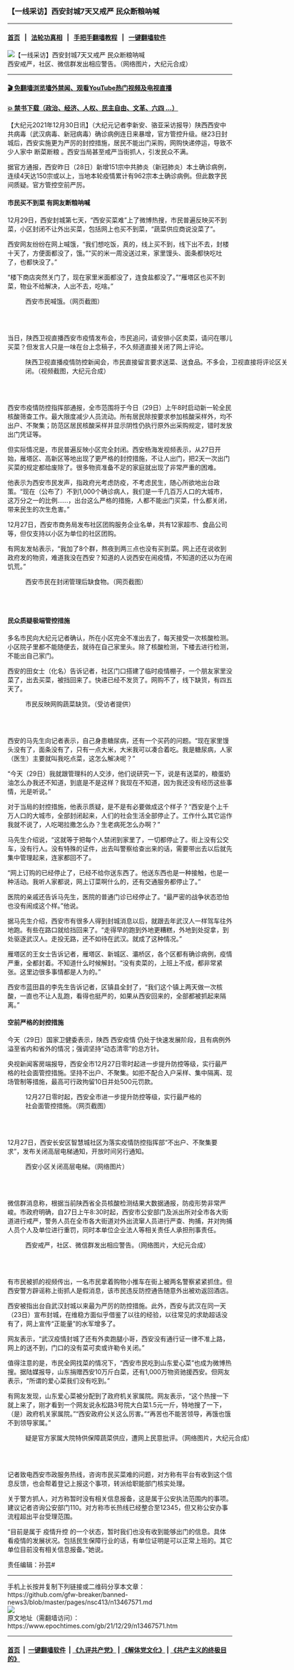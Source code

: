 ### 【一线采访】西安封城7天又戒严 民众断粮呐喊
------------------------

#### [首页](https://github.com/gfw-breaker/banned-news3/blob/master/README.md) &nbsp;&nbsp;|&nbsp;&nbsp; [法轮功真相](https://github.com/begood0513/basic/blob/master/README.md)  &nbsp;&nbsp;|&nbsp;&nbsp; [手把手翻墙教程](https://github.com/gfw-breaker/guides/wiki)  &nbsp;&nbsp;|&nbsp;&nbsp; [一键翻墙软件](https://github.com/gfw-breaker/nogfw/blob/master/README.md)  



<div><img alt="【一线采访】西安封城7天又戒严 民众断粮呐喊" class="attachment-djy_600_400 size-djy_600_400 wp-post-image" src="https://i.epochtimes.com/assets/uploads/2021/12/id13467589-e8cba5ada480db84f9448acd394db1c2-600x400.png"/>
<div class="caption">
 西安戒严，社区、微信群发出相应警告。（网络图片，大纪元合成）
</div></div><hr/>

#### [ 🎬  免翻墙浏览墙外禁闻、观看YouTube热门视频及电视直播](https://github.com/gfw-breaker/HelloWorld)

#### [ 💥  禁书下载（政治、经济、人权、民主自由、文革、六四 ...）](https://github.com/gfw-breaker/books/blob/master/README.md)

<div><p>
 【大纪元2021年12月30日讯】（大纪元记者李新安、骆亚采访报导）陕西西安中共病毒（武汉病毒、新冠病毒）确诊病例连日来暴增，官方管控升级。继23日封城后，西安实施更为严厉的封控措施，居民不能出门采购，网购快递停运，导致不少人家中
 <ok href="https://www.epochtimes.com/gb/tag/%E6%96%AD%E8%8F%9C%E6%96%AD%E7%B2%AE.html">
  断菜断粮
 </ok>
 。西安当局甚至戒严当街抓人，引发民众不满。
</p>
<p>
 据官方通报，西安昨日（28日）新增151宗中共肺炎（新冠肺炎）本土确诊病例，连续4天达150宗或以上，当地本轮疫情累计有962宗本土确诊病例。但此数字民间质疑。官方管控空前严厉。
</p>
<h4>
 市民买不到菜 有网友断粮呐喊
</h4>
<p>
 12月29日，西安封城第七天，“西安买菜难”上了微博热搜，市民普遍反映买不到菜，小区封闭不让外出买菜，包括网上也买不到菜，“蔬菜供应商说没菜了”。
</p>
<p>
 西安网友纷纷在网上喊饿，“我们想吃饭，真的，线上买不到，线下出不去，封楼十天了，方便面都没了，饿。”“买的米一周没送过来，家里馒头、面条都快吃吐了，也都快没了。”
</p>
<p>
 <span class="s1">
  “楼下商店突然关门了，现在家里米面都没了，连食盐都没了。”“雁塔区也买不到菜，物业不给解决，人出不去，吃啥。”
 </span>
</p>
<figure aria-describedby="caption-attachment-13467627" class="wp-caption aligncenter" id="attachment_13467627" style="width: 282px">
 <ok href="https://i.epochtimes.com/assets/uploads/2021/12/id13467627-1402e5891996e9823010fcb87f671505.png" target="_blank">
  <img alt="" class="wp-image-13467627" src="https://i.epochtimes.com/assets/uploads/2021/12/id13467627-1402e5891996e9823010fcb87f671505-600x1052.png"/>
 </ok>
 <br/><figcaption class="wp-caption-text" id="caption-attachment-13467627">
  西安市民喊饿。（网页截图）
 </figcaption><br/>
</figure><br/>
<p>
 当日，陕西卫视直播西安市疫情发布会，市民追问，请安排小区卖菜，请问在哪儿买菜？但发言人只是一味在台上念稿子，不久频道直接关闭了网上评论。
</p>
<figure aria-describedby="caption-attachment-13467597" class="wp-caption aligncenter" id="attachment_13467597" style="width: 600px">
 <ok href="https://i.epochtimes.com/assets/uploads/2021/12/id13467597-08a0ae8e0e9e12c7f02f9d22e2e6cd0c.jpg" target="_blank">
  <img alt="" class="size-large wp-image-13467597" src="https://i.epochtimes.com/assets/uploads/2021/12/id13467597-08a0ae8e0e9e12c7f02f9d22e2e6cd0c-600x450.jpg"/>
 </ok>
 <br/><figcaption class="wp-caption-text" id="caption-attachment-13467597">
  陕西卫视直播疫情防控新闻会，市民直接留言要求送菜、送食品。不多会，卫视直接将评论区关闭。（视频截图，大纪元合成）
 </figcaption><br/>
</figure><br/>
<p>
 西安市疫情防控指挥部通报，全市范围将于今日（29日）上午8时启动新一轮全民核酸筛查工作。最大限度减少人员流动。所有居民除按要求参加核酸采样外，均不出户、不聚集；防范区居民核酸采样并显示阴性仍执行原外出采购规定，错时发放出门凭证等。
</p>
<p>
 但实际情况是，市民普遍反映小区完全封闭。西安杨海发视频表示，从27日开始，雁塔区、高新区等地出现了更严格的封控措施，不让人出门，把2天一次出门买菜的规定都给废除了。很多物资准备不足的家庭就出现了非常严重的困难。
</p>
<p>
 他表示为西安市民发声，指政府光考虑防疫，不考虑民生，随心所欲地出台政策。“现在（公布了）不到1,000个确诊病人，我们是一千几百万人口的大城市，这万分之一的比例……，出台这么严格的措施，人都不能出门买菜，什么都关闭，带来民生的次生危害。”
</p>
<p>
 12月27日，西安市商务局发布社区团购服务企业名单，共有12家超市、食品公司等，但仅支持以小区为单位的社区团购。
</p>
<p>
 有网友发帖表示，“我加了8个群，熬夜到两三点也没有买到菜。网上还在说收到政府发的物资，难道我没在西安？知道的人说西安在闹疫情，不知道的还以为在闹饥荒。”
</p>
<figure aria-describedby="caption-attachment-13467593" class="wp-caption aligncenter" id="attachment_13467593" style="width: 266px">
 <ok href="https://i.epochtimes.com/assets/uploads/2021/12/id13467593-xa2.png" target="_blank">
  <img alt="" class="wp-image-13467593" src="https://i.epochtimes.com/assets/uploads/2021/12/id13467593-xa2-600x936.png"/>
 </ok>
 <br/><figcaption class="wp-caption-text" id="caption-attachment-13467593">
  西安市民在封闭管理后缺食物。（网页截图）
 </figcaption><br/>
</figure><br/>
<h4>
 民众质疑极端管控措施
</h4>
<p>
 多名市民向大纪元记者确认，所在小区完全不准出去了，每天接受一次核酸检测。小区院子里都不能随便去，就待在自己家里头。除了核酸检测，下楼去进行检测，不能出自己家门。
</p>
<p>
 西安的田女士（化名）告诉记者，社区门口搭建了临时疫情棚子，一个朋友家里没菜了，出去买菜，被挡回来了。快递已经不发货了。网购不了，线下缺货，有四五天了。
</p>
<figure aria-describedby="caption-attachment-13467582" class="wp-caption aligncenter" id="attachment_13467582" style="width: 263px">
 <ok href="https://i.epochtimes.com/assets/uploads/2021/12/id13467582-photo_2021-12-29-15.32.30.jpeg" target="_blank">
  <img alt="" class="wp-image-13467582" src="https://i.epochtimes.com/assets/uploads/2021/12/id13467582-photo_2021-12-29-15.32.30-600x1067.jpeg"/>
 </ok>
 <br/><figcaption class="wp-caption-text" id="caption-attachment-13467582">
  市民反映网购蔬菜缺货。（受访者提供）
 </figcaption><br/>
</figure><br/>
<p>
 西安的马先生向记者表示，自己身患糖尿病，还有一个买药的问题。“现在家里馒头没有了，面条没有了，只有一点大米，大米我可以凑合着吃。我是糖尿病，人家（医生）主要就叫我吃点菜，这怎么解决呢？”
</p>
<p>
 “今天（29日）我就跟管理科的人交涉，他们说研究一下，说是有送菜的，粮蛋奶油怎么办我还不知道，到底是不是这样？我现在不知道，因为我还没有经历这些事情，光是听说。”
</p>
<p>
 对于当局的封控措施，他表示质疑，是不是有必要做成这个样子？“西安是个上千万人口的大城市，全部封闭起来，人们的社会生活全部停止了。工作什么其它运作我就不说了，人吃喝拉撒怎么办？生老病死怎么办啊？”
</p>
<p>
 马先生介绍说，“这就等于把每个人禁闭到家里了，一切都停止了。街上没有公交车，没有行人。没有特殊的证件，出去叫警察给查出来的话，需要带出去以后就先集中管理起来，连家都回不了。
</p>
<p>
 “网上订购的已经停止了，已经不给你送东西了。他送东西也是一种接触，也是一种活动。我听人家都说，网上订菜啊什么的，还有交通服务都停止了。”
</p>
<p>
 医院的亲戚还告诉马先生，医院的普通门诊已经停止了。“最严密的战争状态恐怕也没有闹成这个样。”他说。
</p>
<p>
 据马先生介绍，西安市有很多人得到封城消息以后，就跟去年武汉人一样驾车往外地跑。有些在路口就给挡回来了。“走得早的跑到外地更糟糕，外地到处捉拿，到处驱逐武汉人。走投无路，还不如待在武汉。就成了这种情况。”
</p>
<p>
 雁塔区的王女士告诉记者，雁塔区、新城区、灞桥区，各个区都有确诊病例，疫情严重，全都封着。不知道什么时候解封。“没有卖菜的，上班上不成，都非常紧张。这里边很多事情都是人为的。”
</p>
<p>
 西安市蓝田县的李先生告诉记者，区镇县全封了，“我们这个镇上两天做一次核酸，一直也不让人乱跑，看得也挺严的，如果从西安回来的，全部都被抓起来隔离。”
</p>
<h4>
 空前严格的封控措施
</h4>
<p>
 今天（29日）国家卫健委表示，陕西
 <ok href="https://www.epochtimes.com/gb/tag/%E8%A5%BF%E5%AE%89%E7%96%AB%E6%83%85.html">
  西安疫情
 </ok>
 仍处于快速发展阶段，且有病例外溢至省内和省外的情况；强调坚持“动态清零”的总方针。
</p>
<p>
 央视新闻客房端报导，西安全市12月27日零时起进一步提升防控等级，实行最严格的社会面管控措施。坚持不出户、不聚集。如拒不配合入户采样、集中隔离、现场管制等措施，最高可行政拘留10日并处500元罚款。
</p>
<figure aria-describedby="caption-attachment-13467585" class="wp-caption aligncenter" id="attachment_13467585" style="width: 400px">
 <ok href="https://i.epochtimes.com/assets/uploads/2021/12/id13467585-xaFotoJet.jpg" target="_blank">
  <img alt="" class="wp-image-13467585" src="https://i.epochtimes.com/assets/uploads/2021/12/id13467585-xaFotoJet-600x600.jpg"/>
 </ok>
 <br/><figcaption class="wp-caption-text" id="caption-attachment-13467585">
  12月27日零时起，西安全市进一步提升防控等级，实行最严格的社会面管控措施。（网页截图）
 </figcaption><br/>
</figure><br/>
<p>
 12月27日，西安长安区智慧城社区为落实疫情防控指挥部“不出户、不聚集要求”，发布关闭高层电梯通知，开放时间另行通知。
</p>
<figure aria-describedby="caption-attachment-13467586" class="wp-caption aligncenter" id="attachment_13467586" style="width: 294px">
 <ok href="https://i.epochtimes.com/assets/uploads/2021/12/id13467586-355c0be9b0cba1820b7c2bbf515b9063.jpeg" target="_blank">
  <img alt="" class="wp-image-13467586" src="https://i.epochtimes.com/assets/uploads/2021/12/id13467586-355c0be9b0cba1820b7c2bbf515b9063-600x899.jpeg"/>
 </ok>
 <br/><figcaption class="wp-caption-text" id="caption-attachment-13467586">
  西安小区关闭高层电梯。（网络图片）
 </figcaption><br/>
</figure><br/>
<p>
 微信群消息称，根据当前陕西省全员核酸检测结果大数据通报，防疫形势非常严峻。市政府明确，自27日上午8:30时起，西安市公安部门及派出所对全市各大街道进行戒严，警务人员在全市各大街道对外出流窜人员进行严查、拘捕，并对拘捕人员个人及单位进行重罚，同时本单位企业法人等相关责任人承担刑事责任。
</p>
<figure aria-describedby="caption-attachment-13467589" class="wp-caption aligncenter" id="attachment_13467589" style="width: 557px">
 <ok href="https://i.epochtimes.com/assets/uploads/2021/12/id13467589-e8cba5ada480db84f9448acd394db1c2.png" target="_blank">
  <img alt="" class="wp-image-13467589" src="https://i.epochtimes.com/assets/uploads/2021/12/id13467589-e8cba5ada480db84f9448acd394db1c2-600x450.png"/>
 </ok>
 <br/><figcaption class="wp-caption-text" id="caption-attachment-13467589">
  西安戒严，社区、微信群发出相应警告。（网络图片，大纪元合成）
 </figcaption><br/>
</figure><br/>
<p>
 有市民被抓的视频传出，一名市民拿着购物小推车在街上被两名警察紧紧抓住。但西安警方辟谣称上街抓人是假消息，该市民违反防控通告随意外出被劝返回酒店。
</p>
<p>
 西安被指出台自武汉封城以来最为严厉的防控措施。此外，西安与武汉在同一天（23日）宣布封城，在维稳方面似乎借鉴了以往的经验，以往常见的求助超话没有了，网上宣传“正能量”的水军增多了。
</p>
<p>
 网友表示，“武汉疫情封城了还有外卖跑腿小哥，西安没有通行证一律不准上路，网上的送不到，门口的没有菜可卖或许勒令关闭。”
</p>
<p>
 值得注意的是，市民全网找菜的情况下，“西安市民吃到山东爱心菜”也成为微博热搜。据陆媒报导，山东捐赠西安10万斤白菜，还有1,000万物资驰援西安。但网友表示，“所谓的爱心菜我们没有吃到。”
</p>
<p>
 有网友发现，山东爱心菜被分配到了政府机关家属院。网友表示，“这个热搜一下就上来了，刚才看到一个网友说永松路3号院大白菜1.5元一斤，特地搜了一下，（是）政府机关家属院。”“西安政府公关这么厉害。”“再苦也不能苦领导，再饿也饿不到领导家属。”
</p>
<figure aria-describedby="caption-attachment-13467599" class="wp-caption aligncenter" id="attachment_13467599" style="width: 600px">
 <ok href="https://i.epochtimes.com/assets/uploads/2021/12/id13467599-cb10da983a1129070ff89b5d526be750.jpg" target="_blank">
  <img alt="" class="size-large wp-image-13467599" src="https://i.epochtimes.com/assets/uploads/2021/12/id13467599-cb10da983a1129070ff89b5d526be750-600x450.jpg"/>
 </ok>
 <br/><figcaption class="wp-caption-text" id="caption-attachment-13467599">
  疑是官方家属大院特供保障蔬菜供应，遭网上民意批评。（网络图片，大纪元合成）
 </figcaption><br/>
</figure><br/>
<p>
 记者致电西安市政服务热线，咨询市民买菜难的问题，对方称有平台有收到这个信息反馈，也会帮着登记上报这个事项，转派给职能部门核实处理。
</p>
<p>
 关于警方抓人，对方称暂时没有相关信息报备，这是属于公安执法范围内的事项。建议记者咨询公安部门110。对方称市长热线已经整合至12345，但又称公安办事流程超出平台受理范围。
</p>
<p>
 “目前是属于
 <ok href="https://www.epochtimes.com/gb/tag/%E7%96%AB%E6%83%85%E5%8D%87%E6%8E%A7.html">
  疫情升控
 </ok>
 的一个状态，暂时我们也没有收到能够出门的信息。具体看疫情的发展状况。包括民生保障行业的话，有单位证明是可以正常上班的。其它单位目前没有相关信息报备。”她说。
</p>
<p>
 责任编辑：孙芸#
</p>
</div>
<hr/>
手机上长按并复制下列链接或二维码分享本文章：<br/>
https://github.com/gfw-breaker/banned-news3/blob/master/pages/nsc413/n13467571.md <br/>
<a href='https://github.com/gfw-breaker/banned-news3/blob/master/pages/nsc413/n13467571.md'><img src='https://github.com/gfw-breaker/banned-news3/blob/master/pages/nsc413/n13467571.md.png'/></a> <br/>
原文地址（需翻墙访问）：https://www.epochtimes.com/gb/21/12/29/n13467571.htm


------------------------
#### [首页](https://github.com/gfw-breaker/banned-news3/blob/master/README.md) &nbsp;|&nbsp; [一键翻墙软件](https://github.com/gfw-breaker/nogfw/blob/master/README.md) &nbsp;| [《九评共产党》](https://github.com/gfw-breaker/9ping.md/blob/master/README.md#九评之一评共产党是什么) | [《解体党文化》](https://github.com/gfw-breaker/jtdwh.md/blob/master/README.md) | [《共产主义的终极目的》](https://github.com/gfw-breaker/gczydzjmd.md/blob/master/README.md)


<img src='http://gfw-breaker.win/banned-news3/pages/nsc413/n13467571.md' width='0px' height='0px'/>